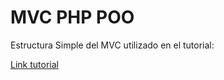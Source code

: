 # MVC PHP POO

Estructura Simple del MVC utilizado en el tutorial: 

[Link tutorial](http://uno-de-piera.com/desarrolla-tu-propio-mvc-con-php-y-poo/)

